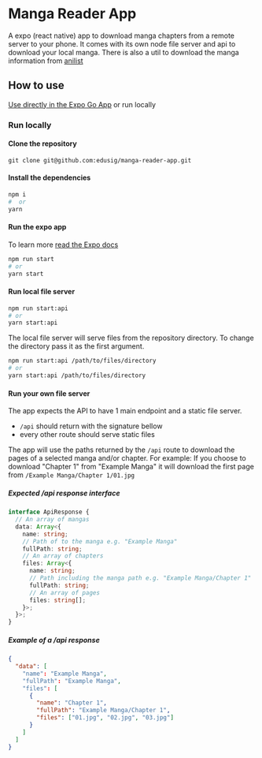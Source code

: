 # Manga Reader App

A expo (react native) app to download manga chapters from a remote server to your phone. It comes
with its own node file server and api to download your local manga. There is also a util to download
the manga information from [anilist](https://anilist.co/)

## How to use

[Use directly in the Expo Go App](https://expo.dev/@edusig/image-gallery) or run locally

### Run locally

#### Clone the repository

`git clone git@github.com:edusig/manga-reader-app.git`

#### Install the dependencies

```sh
npm i
#  or
yarn
```

#### Run the expo app

To learn more [read the Expo docs](https://expo.dev/)

```sh
npm run start
# or
yarn start
```

#### Run local file server

```sh
npm run start:api
# or
yarn start:api
```

The local file server will serve files from the repository directory. To change the directory pass
it as the first argument.

```sh
npm run start:api /path/to/files/directory
# or
yarn start:api /path/to/files/directory
```

#### Run your own file server

The app expects the API to have 1 main endpoint and a static file server.

- `/api` should return with the signature bellow
- every other route should serve static files

The app will use the paths returned by the `/api` route to download the pages of a selected manga
and/or chapter. For example: If you choose to download "Chapter 1" from "Example Manga" it will
download the first page from `/Example Manga/Chapter 1/01.jpg`

##### Expected /api response interface

```ts
interface ApiResponse {
  // An array of mangas
  data: Array<{
    name: string;
    // Path of to the manga e.g. "Example Manga"
    fullPath: string;
    // An array of chapters
    files: Array<{
      name: string;
      // Path including the manga path e.g. "Example Manga/Chapter 1"
      fullPath: string;
      // An array of pages
      files: string[];
    }>;
  }>;
}
```

##### Example of a /api response

```json
{
  "data": [
    "name": "Example Manga",
    "fullPath": "Example Manga",
    "files": [
      {
        "name": "Chapter 1",
        "fullPath": "Example Manga/Chapter 1",
        "files": ["01.jpg", "02.jpg", "03.jpg"]
      }
    ]
  ]
}
```
